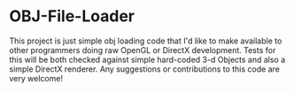 OBJ-File-Loader
===============

This project is just simple obj loading code that I'd like to make available to other programmers doing raw OpenGL or DirectX development. Tests for this will be both checked against simple hard-coded 3-d Objects and also a simple DirectX renderer. Any suggestions or contributions to this code are very welcome!
